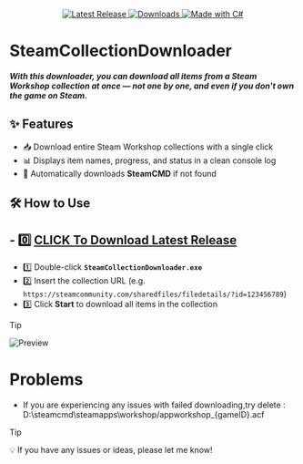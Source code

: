 <p align="center">
  <a href="https://github.com/Grzeho1/SteamCollectionDownloader/releases/tag/v1.0">
    <img src="https://img.shields.io/github/v/release/Grzeho1/SteamCollectionDownloader?style=for-the-badge&color=brightgreen&logo=github" alt="Latest Release">
  </a>
  <a href="https://github.com/Grzeho1/SteamCollectionDownloader/releases">
    <img src="https://img.shields.io/github/downloads/Grzeho1/SteamCollectionDownloader/total?style=for-the-badge&color=blue&logo=steam" alt="Downloads">
  </a>
  <a href="https://dotnet.microsoft.com/">
    <img src="https://img.shields.io/badge/Made%20with-C%23-239120?style=for-the-badge&logo=c-sharp" alt="Made with C#">
  </a>
</p>


# SteamCollectionDownloader

***With this downloader, you can download all items from a Steam Workshop collection at once — not one by one, and even if you don't own the game on Steam.***

## ✨ Features
- 📥 Download entire Steam Workshop collections with a single click  
- 📊 Displays item names, progress, and status in a clean console log  
- 🔄 Automatically downloads **SteamCMD** if not found  


## 🛠 How to Use

## - 0️⃣ [ CLICK To Download Latest Release](https://github.com/Grzeho1/SteamCollectionDownloader/releases/tag/v1.0)


- 1️⃣ Double-click **`SteamCollectionDownloader.exe`**  
- 2️⃣ Insert the collection URL (e.g. `https://steamcommunity.com/sharedfiles/filedetails/?id=123456789`)  
- 3️⃣ Click **Start** to download all items in the collection  




> [!TIP]  
> ![Preview](https://github.com/user-attachments/assets/34a254e6-e4be-451d-ba2c-96f31e9cc6d8)



# Problems

- If you are experiencing any issues with failed downloading,try delete : D:\steamcmd\steamapps\workshop/appworkshop_{gameID}.acf

> [!TIP]  
> 💡 If you have any issues or ideas, please let me know!


